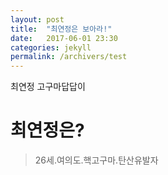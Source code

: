 ```yaml
---
layout: post
title:  "최연정은 보아라!"
date:   2017-06-01 23:30
categories: jekyll
permalink: /archivers/test
---
```


최연정 고구마답답이 

# 최연정은? 

> 26세.여의도.핵고구마.탄산유발자
